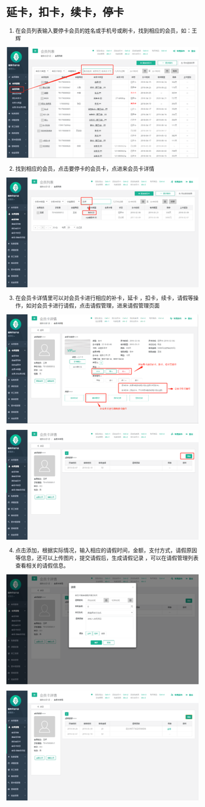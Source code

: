 # 延卡，扣卡，续卡，停卡

 1. 在会员列表输入要停卡会员的姓名或手机号或刷卡，找到相应的会员，如：王辉

![](../.gitbook/assets/1%20%2838%29.png)

 2. 找到相应的会员，点击要停卡的会员卡，点进来会员卡详情

![](../.gitbook/assets/2%20%2823%29.png)

 3. 在会员卡详情里可以对会员卡进行相应的补卡，延卡 ，扣卡，续卡，请假等操作，如对会员卡进行请假，点击请假管理，进来请假管理页面

![](../.gitbook/assets/3%20%2818%29.png)

![](../.gitbook/assets/4%20%289%29.png)

 4. 点击添加，根据实际情况，输入相应的请假时间，金额，支付方式，请假原因等信息，还可以上传图片，提交请假后，生成请假记录 ，可以在请假管理列表查看相关的请假信息。

![](../.gitbook/assets/5%20%284%29.png)

![](../.gitbook/assets/6%20%282%29.png)

